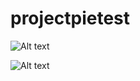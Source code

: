 # projectpietest

![Alt text](/rogergui3000/projectpietest/general.png?raw=true "Optional Title")

![Alt text](/rogergui3000/projectpietest/perks.png?raw=true "Optional Title")








